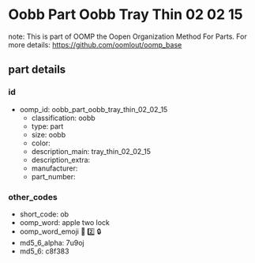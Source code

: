 # Oobb Part Oobb Tray Thin 02 02 15  

note: This is part of OOMP the Oopen Organization Method For Parts. For more details: https://github.com/oomlout/oomp_base

##  part details





### id
* oomp_id: oobb_part_oobb_tray_thin_02_02_15
  * classification: oobb
  * type: part
  * size: oobb
  * color: 
  * description_main: tray_thin_02_02_15
  * description_extra: 
  * manufacturer: 
  * part_number: 

### other_codes
* short_code: ob
* oomp_word: apple two lock
* oomp_word_emoji :apple: :two: :lock:
* md5_6_alpha: 7u9oj
* md5_6: c8f383